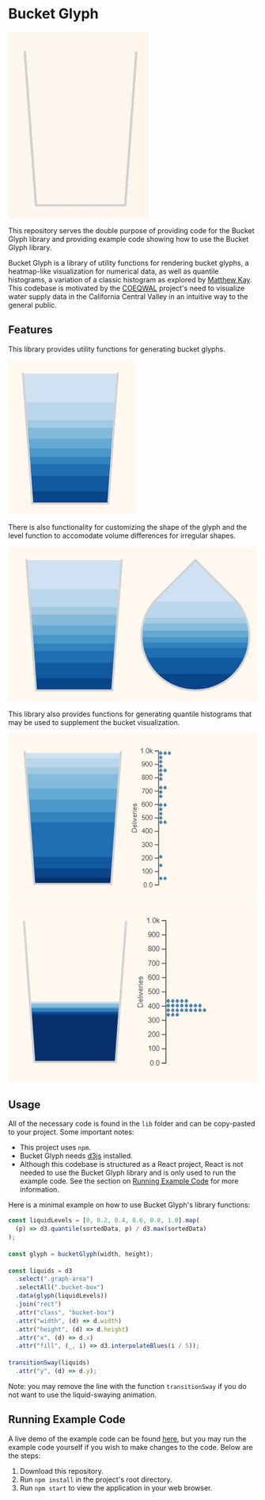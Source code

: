 # Bucket Glyph

![Animated bucket glyph](img/bucket-anim.gif)

This repository serves the double purpose of providing code for the Bucket Glyph library and providing example code showing how to use the Bucket Glyph library.

Bucket Glyph is a library of utility functions for rendering bucket glyphs, a heatmap-like visualization for numerical data, as well as quantile histograms, a variation of a classic histogram as explored by [Matthew Kay](https://dl.acm.org/doi/10.1145/2858036.2858558). This codebase is motivated by the [COEQWAL](https://live-coeqwal-ca.pantheon.berkeley.edu/) project's need to visualize water supply data in the California Central Valley in an intuitive way to the general public.

## Features

This library provides utility functions for generating bucket glyphs.

![Bucket glyph](img/bucket.png)

There is also functionality for customizing the shape of the glyph and the level function to accomodate volume differences for irregular shapes.

![Different shapes of bucket glyphs](img/different-buckets.png)

This library also provides functions for generating quantile histograms that may be used to supplement the bucket visualization.

![Example histogram with random data distributed throughout](img/histogram-1.png)
![Example histogram with random data clustered in one spot](img/histogram-2.png)

## Usage

All of the necessary code is found in the `lib` folder and can be copy-pasted to your project. Some important notes:

- This project uses `npm`.
- Bucket Glyph needs [d3js](https://d3js.org/) installed.
- Although this codebase is structured as a React project, React is not needed to use the Bucket Glyph library and is only used to run the example code. See the section on [Running Example Code](#running-example-code) for more information.

Here is a minimal example on how to use Bucket Glyph's library functions:

```js
const liquidLevels = [0, 0.2, 0.4, 0.6, 0.8, 1.0].map(
  (p) => d3.quantile(sortedData, p) / d3.max(sortedData)
);

const glyph = bucketGlyph(width, height);

const liquids = d3
  .select(".graph-area")
  .selectAll(".bucket-box")
  .data(glyph(liquidLevels))
  .join("rect")
  .attr("class", "bucket-box")
  .attr("width", (d) => d.width)
  .attr("height", (d) => d.height)
  .attr("x", (d) => d.x)
  .attr("fill", (_, i) => d3.interpolateBlues(i / 5));

transitionSway(liquids)
  .attr("y", (d) => d.y);
```

Note: you may remove the line with the function `transitionSway` if you do not want to use the liquid-swaying animation.

## Running Example Code

A live demo of the example code can be found [here](https://sarahayu.github.io/bucket-glyph/), but you may run the example code yourself if you wish to make changes to the code. Below are the steps:

1. Download this repository.
2. Run `npm install` in the project's root directory.
3. Run `npm start` to view the application in your web browser.
